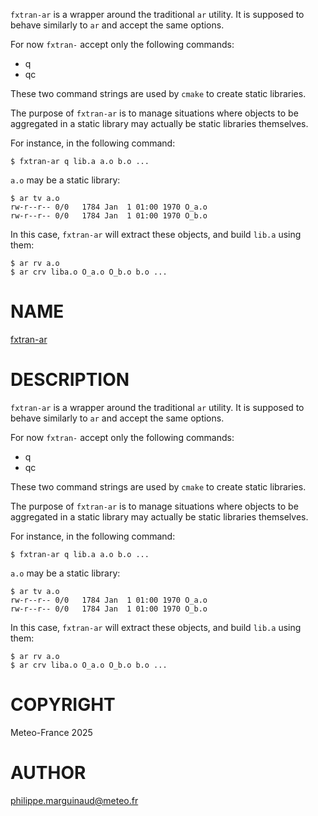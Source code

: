 `fxtran-ar` is a wrapper around the traditional `ar` utility. It is
supposed to behave similarly to `ar` and accept the same options.

For now `fxtran-` accept only the following commands:

- q
- qc

These two command strings are used by `cmake` to create static
libraries.

The purpose of `fxtran-ar` is to manage situations where objects
to be aggregated in a static library may actually be static libraries
themselves.

For instance, in the following command:

    $ fxtran-ar q lib.a a.o b.o ...

`a.o` may be a static library:

    $ ar tv a.o 
    rw-r--r-- 0/0   1784 Jan  1 01:00 1970 O_a.o
    rw-r--r-- 0/0   1784 Jan  1 01:00 1970 O_b.o

In this case, `fxtran-ar` will extract these objects, and build `lib.a`
using them:

    $ ar rv a.o
    $ ar crv liba.o O_a.o O_b.o b.o ...
# NAME

[fxtran-ar](../bin/fxtran-ar)

# DESCRIPTION

`fxtran-ar` is a wrapper around the traditional `ar` utility. It is
supposed to behave similarly to `ar` and accept the same options.

For now `fxtran-` accept only the following commands:

- q
- qc

These two command strings are used by `cmake` to create static
libraries.

The purpose of `fxtran-ar` is to manage situations where objects
to be aggregated in a static library may actually be static libraries
themselves.

For instance, in the following command:

    $ fxtran-ar q lib.a a.o b.o ...

`a.o` may be a static library:

    $ ar tv a.o 
    rw-r--r-- 0/0   1784 Jan  1 01:00 1970 O_a.o
    rw-r--r-- 0/0   1784 Jan  1 01:00 1970 O_b.o

In this case, `fxtran-ar` will extract these objects, and build `lib.a`
using them:

    $ ar rv a.o
    $ ar crv liba.o O_a.o O_b.o b.o ...

# COPYRIGHT

Meteo-France 2025

# AUTHOR

philippe.marguinaud@meteo.fr
